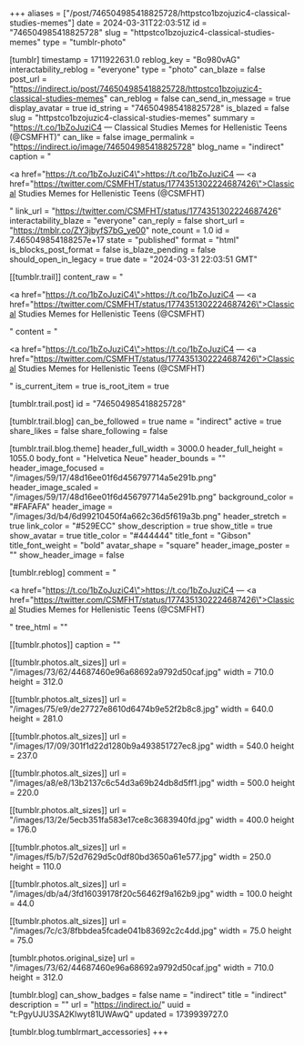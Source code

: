+++
aliases = ["/post/746504985418825728/httpstco1bzojuzic4-classical-studies-memes"]
date = 2024-03-31T22:03:51Z
id = "746504985418825728"
slug = "httpstco1bzojuzic4-classical-studies-memes"
type = "tumblr-photo"

[tumblr]
timestamp = 1711922631.0
reblog_key = "Bo980vAG"
interactability_reblog = "everyone"
type = "photo"
can_blaze = false
post_url = "https://indirect.io/post/746504985418825728/httpstco1bzojuzic4-classical-studies-memes"
can_reblog = false
can_send_in_message = true
display_avatar = true
id_string = "746504985418825728"
is_blazed = false
slug = "httpstco1bzojuzic4-classical-studies-memes"
summary = "https://t.co/1bZoJuziC4 — Classical Studies Memes for Hellenistic Teens (@CSMFHT)"
can_like = false
image_permalink = "https://indirect.io/image/746504985418825728"
blog_name = "indirect"
caption = "<p><a href=\"https://t.co/1bZoJuziC4\">https://t.co/1bZoJuziC4</a> — <a href=\"https://twitter.com/CSMFHT/status/1774351302224687426\">Classical Studies Memes for Hellenistic Teens (@CSMFHT)</a></p>"
link_url = "https://twitter.com/CSMFHT/status/1774351302224687426"
interactability_blaze = "everyone"
can_reply = false
short_url = "https://tmblr.co/ZY3jbyfS7bG_ye00"
note_count = 1.0
id = 7.465049854188257e+17
state = "published"
format = "html"
is_blocks_post_format = false
is_blaze_pending = false
should_open_in_legacy = true
date = "2024-03-31 22:03:51 GMT"

[[tumblr.trail]]
content_raw = "<p><a href=\"https://t.co/1bZoJuziC4\">https://t.co/1bZoJuziC4</a> — <a href=\"https://twitter.com/CSMFHT/status/1774351302224687426\">Classical Studies Memes for Hellenistic Teens (@CSMFHT)</a></p>"
content = "<p><a href=\"https://t.co/1bZoJuziC4\">https://t.co/1bZoJuziC4</a> &mdash; <a href=\"https://twitter.com/CSMFHT/status/1774351302224687426\">Classical Studies Memes for Hellenistic Teens (@CSMFHT)</a></p>"
is_current_item = true
is_root_item = true

[tumblr.trail.post]
id = "746504985418825728"

[tumblr.trail.blog]
can_be_followed = true
name = "indirect"
active = true
share_likes = false
share_following = false

[tumblr.trail.blog.theme]
header_full_width = 3000.0
header_full_height = 1055.0
body_font = "Helvetica Neue"
header_bounds = ""
header_image_focused = "/images/59/17/48d16ee01f6d456797714a5e291b.png"
header_image_scaled = "/images/59/17/48d16ee01f6d456797714a5e291b.png"
background_color = "#FAFAFA"
header_image = "/images/3d/b4/6d99210450f4a662c36d5f619a3b.png"
header_stretch = true
link_color = "#529ECC"
show_description = true
show_title = true
show_avatar = true
title_color = "#444444"
title_font = "Gibson"
title_font_weight = "bold"
avatar_shape = "square"
header_image_poster = ""
show_header_image = false

[tumblr.reblog]
comment = "<p><a href=\"https://t.co/1bZoJuziC4\">https://t.co/1bZoJuziC4</a> — <a href=\"https://twitter.com/CSMFHT/status/1774351302224687426\">Classical Studies Memes for Hellenistic Teens (@CSMFHT)</a></p>"
tree_html = ""

[[tumblr.photos]]
caption = ""

[[tumblr.photos.alt_sizes]]
url = "/images/73/62/44687460e96a68692a9792d50caf.jpg"
width = 710.0
height = 312.0

[[tumblr.photos.alt_sizes]]
url = "/images/75/e9/de27727e8610d6474b9e52f2b8c8.jpg"
width = 640.0
height = 281.0

[[tumblr.photos.alt_sizes]]
url = "/images/17/09/301f1d22d1280b9a493851727ec8.jpg"
width = 540.0
height = 237.0

[[tumblr.photos.alt_sizes]]
url = "/images/a8/e8/13b2137c6c54d3a69b24db8d5ff1.jpg"
width = 500.0
height = 220.0

[[tumblr.photos.alt_sizes]]
url = "/images/13/2e/5ecb351fa583e17ce8c3683940fd.jpg"
width = 400.0
height = 176.0

[[tumblr.photos.alt_sizes]]
url = "/images/f5/b7/52d7629d5c0df80bd3650a61e577.jpg"
width = 250.0
height = 110.0

[[tumblr.photos.alt_sizes]]
url = "/images/db/a4/3fd16039178f20c56462f9a162b9.jpg"
width = 100.0
height = 44.0

[[tumblr.photos.alt_sizes]]
url = "/images/7c/c3/8fbbdea5fcade041b83692c2c4dd.jpg"
width = 75.0
height = 75.0

[tumblr.photos.original_size]
url = "/images/73/62/44687460e96a68692a9792d50caf.jpg"
width = 710.0
height = 312.0

[tumblr.blog]
can_show_badges = false
name = "indirect"
title = "indirect"
description = ""
url = "https://indirect.io/"
uuid = "t:PgyUJU3SA2Klwyt81UWAwQ"
updated = 1739939727.0

[tumblr.blog.tumblrmart_accessories]
+++
